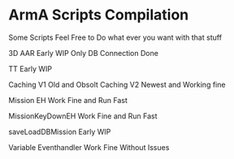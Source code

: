 # ArmA Scripts Compilation
Some Scripts
Feel Free to Do what ever you want with that stuff

3D AAR Early WIP Only DB Connection Done

TT Early WIP

Caching V1 Old and Obsolt
Caching V2 Newest and Working fine

Mission EH Work Fine and Run Fast

MissionKeyDownEH Work Fine and Run Fast

saveLoadDBMission Early WIP

Variable Eventhandler Work Fine Without Issues
